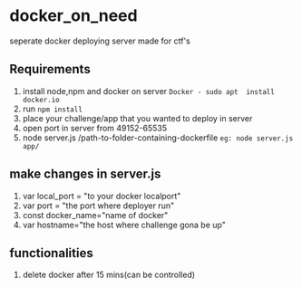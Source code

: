 # docker_on_need
seperate docker deploying server made for ctf's

## Requirements

1. install node,npm and docker on server `Docker - sudo apt  install docker.io`
2. run `npm install`
3. place your challenge/app that you wanted to deploy in server
4. open port in server from 49152-65535
5. node server.js /path-to-folder-containing-dockerfile  `eg: node server.js app/`

## make changes in server.js

1. var local_port = "to your docker localport"
2. var port = "the port where deployer run"
3. const docker_name="name of docker"
4. var hostname="the host where challenge gona be up"


## functionalities

1. delete docker after 15 mins(can be controlled)



